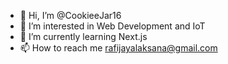 - 👋 Hi, I’m @CookieeJar16
- 👀 I’m interested in Web Development and IoT
- 🌱 I’m currently learning Next.js
- 📫 How to reach me rafijayalaksana@gmail.com

<!---
CookieeJar16/CookieeJar16 is a ✨ special ✨ repository because its `README.md` (this file) appears on your GitHub profile.
You can click the Preview link to take a look at your changes.
--->
